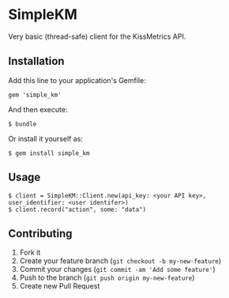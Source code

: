 # SimpleKM

Very basic (thread-safe) client for the KissMetrics API.

## Installation

Add this line to your application's Gemfile:

    gem 'simple_km'

And then execute:

    $ bundle

Or install it yourself as:

    $ gem install simple_km

## Usage

    $ client = SimpleKM::Client.new(api_key: <your API key>, user_identifier: <user identifer>)
    $ client.record("action", some: "data")

## Contributing

1. Fork it
2. Create your feature branch (`git checkout -b my-new-feature`)
3. Commit your changes (`git commit -am 'Add some feature'`)
4. Push to the branch (`git push origin my-new-feature`)
5. Create new Pull Request
